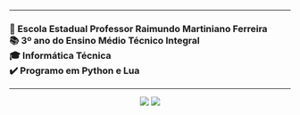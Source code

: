 ***
<h3>
      🏫 Escola Estadual Professor Raimundo Martiniano Ferreira<br>
      📚 3º ano do Ensino Médio Técnico Integral<br>
      🎓 Informática Técnica<br>
      ✔️ Programo em Python e Lua
</h3>

***

<div align="center">
<a href="https://www.youtube.com/channel/UCRkp0oAlOlUYju2lG4fO4JA" target="_blank"><img src="https://img.shields.io/badge/YouTube-FF0000?style=for-the-badge&logo=youtube&logoColor=white" target="_blank"></a>
<a href="https://www.instagram.com/luizmiguelrosa_mg" target="_blank"><img src="https://img.shields.io/badge/Instagram-E4405F?style=for-the-badge&logo=instagram&logoColor=white" target="_blank"></a>
</div>
